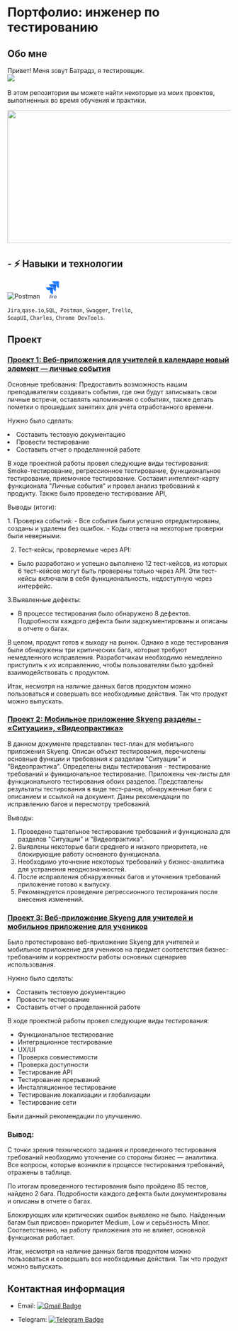 # Портфолио: инженер по тестированию


## Обо мне 


Привет! Меня зовут Батрадз, я тестировщик. <br> 
<img src="https://media.giphy.com/media/hvRJCLFzcasrR4ia7z/giphy.gif" width="40"></h1>

В этом репозитории вы можете найти некоторые из моих проектов, выполненных во время обучения и практики.
<br>
<p align="center"><img src="https://media.giphy.com/media/dWesBcTLavkZuG35MI/giphy.gif" width="600" height="300"  /></p>



## - :zap: Навыки и технологии
<img src="https://www.vectorlogo.zone/logos/getpostman/getpostman-icon.svg" title="Postman"  alt="Postman" width="40" height="40"/>&nbsp;
<img src="https://github.com/devicons/devicon/blob/master/icons/jira/jira-original-wordmark.svg" title="Jira" alt="Jira" width="40" height="40"/>&nbsp;

``Jira``,``qase.io``,``SQL``,`` Postman``, ``Swagger``, ``Trello``, <br>
``SoapUI``, ``Charles``, ``Chrome DevTools``.

## Проект

### <p> [Проект 1: Веб-приложения для учителей в календаре новый элемент — личные события](https://onyx-snowflake-8a4.notion.site/1-Skyeng-799013b141da4783953d0903c686e0d8?pvs=4)</p>


<p> Основные требования: Предоставить возможность нашим преподавателям создавать события, где они будут записывать свои личные встречи, оставлять напоминания о событиях, также делать пометки о прошедших занятиях для учета отработанного времени. <p>

<p>Нужно было сделать:<p>
 <li>  Составить тестовую документацию
 <li>  Провести тестирование
 <li>  Составить отчет о проделаннной работе

 <p> В ходе проектной работы провел следующие виды тестирования: Smoke-тестирование, регрессионное тестирование, функциональное тестирование, приемочное тестирование. Составил интеллект-карту функционала "Личные события"  и провел анализ требований к продукту. Также было проведено тестирование API,<p>

 <p>Выводы (итоги):<p>

<p>1. Проверка событий:
- Все события были успешно отредактированы, созданы и удалены без ошибок.
- Коды ответа на некоторые проверки были неверными.

2. Тест-кейсы, проверяемые через API:

- Было разработано и успешно выполнено 12 тест-кейсов, из которых 6 тест-кейсов могут быть проверены только через API. Эти тест-кейсы включали в себя функциональность, недоступную через интерфейс.

3.Выявленные дефекты:

- В процессе тестирования было обнаружено 8 дефектов. Подробности каждого дефекта были задокументированы и описаны в отчете о багах.

В целом, продукт готов к выходу на рынок. Однако в ходе тестирования были обнаружены три критических бага, которые требуют немедленного исправления. Разработчикам необходимо немедленно приступить к их исправлению, чтобы пользователям было удобней взаимодействовать с продуктом.

Итак, несмотря на наличие данных багов продуктом можно пользоваться и совершать все необходимые действия. Так что продукт можно выпускать.<p>

### <p> [Проект 2: Мобильное приложение Skyeng разделы - «Ситуации», «Видеопрактика»](https://onyx-snowflake-8a4.notion.site/2-e35dfaa9565847ad924f6d73470a1e91?pvs=4) </p>

В данном документе представлен тест-план для мобильного приложения Skyeng. Описан объект тестирования, перечислены основные функции и требования к разделам "Ситуации" и "Видеопрактика". Определены виды тестирования - тестирование требований и функциональное тестирование. Приложены чек-листы для функционального тестирования обоих разделов. Представлены результаты тестирования в виде тест-ранов, обнаруженные баги с описанием и ссылкой на документ. Даны рекомендации по исправлению багов и пересмотру требований.

Выводы:

1. Проведено тщательное тестирование требований и функционала для разделов "Ситуации" и "Видеопрактика".
2. Выявлены некоторые баги среднего и низкого приоритета, не блокирующие работу основного функционала.
3. Необходимо уточнение некоторых требований у бизнес-аналитика для устранения неоднозначностей.
4. После исправления обнаруженных багов и уточнения требований приложение готово к выпуску.
5. Рекомендуется проведение регрессионного тестирования после внесения изменений.

### <p> [Проект 3: Веб-приложение Skyeng для учителей и мобильное приложение для учеников](https://onyx-snowflake-8a4.notion.site/3-Skyeng-Skyeng-59debe3329264231983ee346f7697433?pvs=4) </p>

Было протестировано веб-приложение Skyeng для учителей и мобильное приложение для учеников на предмет соответствия бизнес-требованиям и корректности работы основных сценариев использования.
<p>Нужно было сделать:<p>
 <li>  Составить тестовую документацию
 <li>  Провести тестирование
 <li>  Составить отчет о проделаннной работе
  
 В ходе проектной работы провел следующие виды тестирования:
- Функциональное тестирование 
- Интеграционное тестирование
- UX/UI
- Проверка совместимости
- Проверка доступности
- Тестирование API
- Тестирование прерываний
- Инсталляционное тестирование  
- Тестирование локализации и глобализации
- Тестирование сети 

Были данный рекомендации по улучшению. 

### Вывод:

С точки зрения технического задания и проведенного тестирования требований необходимо уточнение со стороны бизнес — аналитика. Все вопросы, которые возникли в процессе тестирования требований, отражены в таблице.

По итогам проведенного тестирования было пройдено 85 тестов, найдено 2 бага. Подробности каждого дефекта были документированы и описаны в отчете о багах.

Блокирующих или критических ошибок выявлено не было. Найденным багам был присвоен приоритет Medium, Low и серьёзность Minor. Соответственно, на работу приложения это не влияет, основной функционал работает.

Итак, несмотря на наличие данных багов продуктом можно пользоваться и совершать все необходимые действия. Так что продукт можно выпускать.

## Контактная информация
- Email: [![Gmail Badge](https://img.shields.io/badge/-Yandex-red?style=flat&logo=Yandex&logoColor=white)](batikch@ya.ru)

- Telegram: [![Telegram Badge](https://img.shields.io/badge/-Батрадз_Черджиев-blue?style=flat&logo=Telegram&logoColor=white)](https://t.me/batik13) 
